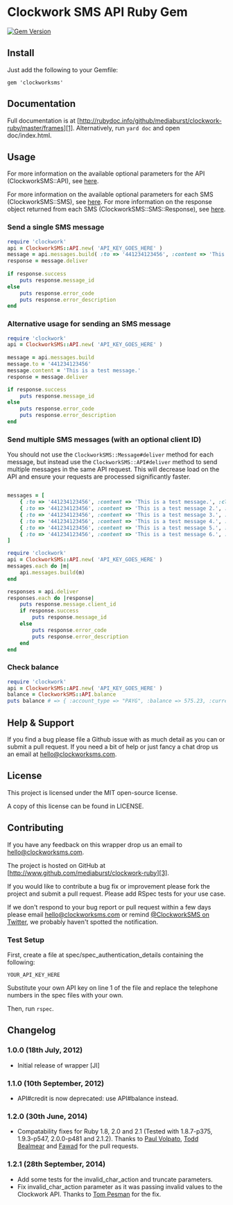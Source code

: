 # Clockwork SMS API Ruby Gem
[![Gem Version](https://badge.fury.io/rb/clockworksms.svg)](http://badge.fury.io/rb/clockworksms)
## Install

Just add the following to your Gemfile:

    gem 'clockworksms'

## Documentation

Full documentation is at [http://rubydoc.info/github/mediaburst/clockwork-ruby/master/frames][1]. Alternatively, run `yard doc` and open doc/index.html.

## Usage

For more information on the available optional parameters for the API (ClockworkSMS::API), see [here][4].

For more information on the available optional parameters for each SMS (ClockworkSMS::SMS), see [here][5]. For more information on the response object returned from each SMS (ClockworkSMS::SMS::Response), see [here][6].

### Send a single SMS message

```ruby
require 'clockwork'
api = ClockworkSMS::API.new( 'API_KEY_GOES_HERE' )
message = api.messages.build( :to => '441234123456', :content => 'This is a test message.' )
response = message.deliver
    
if response.success
    puts response.message_id
else
    puts response.error_code
    puts response.error_description
end
```

### Alternative usage for sending an SMS message

```ruby
require 'clockwork'
api = ClockworkSMS::API.new( 'API_KEY_GOES_HERE' )
    
message = api.messages.build
message.to = '441234123456'
message.content = 'This is a test message.'
response = message.deliver

if response.success
    puts response.message_id
else
    puts response.error_code
    puts response.error_description
end
```

### Send multiple SMS messages (with an optional client ID)

You should not use the `ClockworkSMS::Message#deliver` method for each message, but instead use the `ClockworkSMS::API#deliver` method to send multiple messages in the same API request. This will decrease load on the API and ensure your requests are processed significantly faster.

```ruby

messages = [
    { :to => '441234123456', :content => 'This is a test message.', :client_id => '1' },
    { :to => '441234123456', :content => 'This is a test message 2.', :client_id => '2' },
    { :to => '441234123456', :content => 'This is a test message 3.', :client_id => '3' },
    { :to => '441234123456', :content => 'This is a test message 4.', :client_id => '4' },
    { :to => '441234123456', :content => 'This is a test message 5.', :client_id => '5' },
    { :to => '441234123456', :content => 'This is a test message 6.', :client_id => '6' }
]

require 'clockwork'
api = ClockworkSMS::API.new( 'API_KEY_GOES_HERE' )
messages.each do |m|
    api.messages.build(m)
end

responses = api.deliver
responses.each do |response|
    puts response.message.client_id
    if response.success
        puts response.message_id
    else
        puts response.error_code
        puts response.error_description
    end
end
```
    
### Check balance
    
```ruby
require 'clockwork'
api = ClockworkSMS::API.new( 'API_KEY_GOES_HERE' )
balance = ClockworkSMS::API.balance
puts balance # => { :account_type => "PAYG", :balance => 575.23, :currency => { :code => "GBP", :symbol => "£" } }
```

## Help & Support

If you find a bug please file a Github issue with as much detail as you can or submit a pull request. If you need a bit of help or just fancy a chat drop us an email at [hello@clockworksms.com][2].

## License

This project is licensed under the MIT open-source license.

A copy of this license can be found in LICENSE.

## Contributing

If you have any feedback on this wrapper drop us an email to [hello@clockworksms.com][2].

The project is hosted on GitHub at [http://www.github.com/mediaburst/clockwork-ruby][3].

If you would like to contribute a bug fix or improvement please fork the project 
and submit a pull request. Please add RSpec tests for your use case.

If we don't respond to your bug report or pull request within a few days please email [hello@clockworksms.com][2] or remind [@ClockworkSMS on Twitter][7], we probably haven't spotted the notification.

### Test Setup

First, create a file at spec/spec_authentication_details containing the following:

    YOUR_API_KEY_HERE
    
Substitute your own API key on line 1 of the file and replace the telephone numbers in the spec files with your own.

Then, run `rspec`. 

## Changelog

### 1.0.0 (18th July, 2012)

* Initial release of wrapper [JI]

### 1.1.0 (10th September, 2012)

* API#credit is now deprecated: use API#balance instead.

### 1.2.0 (30th June, 2014)

* Compatability fixes for Ruby 1.8, 2.0 and 2.1 (Tested with 1.8.7-p375, 1.9.3-p547, 2.0.0-p481 and 2.1.2).
Thanks to [Paul Volpato](https://github.com/volpe), [Todd Bealmear](https://github.com/todd) and [Fawad](https://github.com/fawad) for the pull requests.

### 1.2.1 (28th September, 2014)

* Add some tests for the invalid_char_action and truncate parameters.
* Fix invalid_char_action parameter as it was passing invalid values to the Clockwork API.
Thanks to [Tom Pesman](https://github.com/tompesman) for the fix.


[1]: http://rubydoc.info/github/mediaburst/clockwork-ruby/master/frames
[2]: mailto:hello@clockworksms.com
[3]: http://www.github.com/mediaburst/clockwork-ruby
[4]: http://rubydoc.info/github/mediaburst/clockwork-ruby/master/Clockwork/API
[5]: http://rubydoc.info/github/mediaburst/clockwork-ruby/master/Clockwork/SMS
[6]: http://rubydoc.info/github/mediaburst/clockwork-ruby/master/Clockwork/SMS/Response
[7]: http://twitter.com/ClockworkSMS
